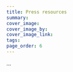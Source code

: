 ```yaml
---
title: Press resources
summary: 
cover_image: 
cover_image_by: 
cover_image_link: 
tags: 
page_order: 6
---
```


...
